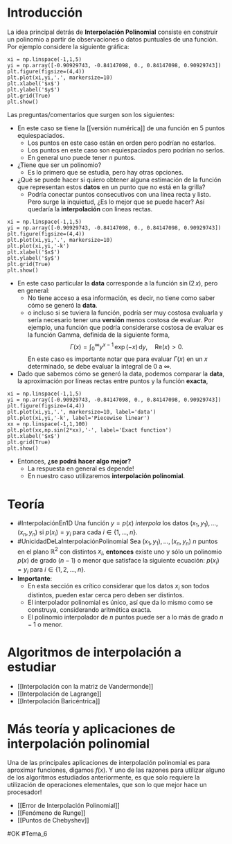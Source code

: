 # Introducción
La idea principal detrás de **Interpolación Polinomial** consiste en construir un polinomio a partir de observaciones o datos puntuales de una función. Por ejemplo considere la siguiente gráfica:
```run-python
xi = np.linspace(-1,1,5)
yi = np.array([-0.90929743, -0.84147098, 0., 0.84147098, 0.90929743])
plt.figure(figsize=(4,4))
plt.plot(xi,yi,'.', markersize=10)
plt.xlabel('$x$')
plt.ylabel('$y$')
plt.grid(True)
plt.show()
```
Las preguntas/comentarios que surgen son los siguientes:
- En este caso se tiene la [[versión numérica]] de una función en 5 puntos equiespaciados.
	- Los puntos en este caso están en orden pero podrían no estarlos.
	- Los puntos en este caso son equiespaciados pero podrían no serlos.
	- En general uno puede tener $n$ puntos.
- ¿Tiene que ser un polinomio?
	- Es lo primero que se estudia, pero hay otras opciones.
- ¿Qué se puede hacer si quiero obtener alguna estimación de la función que representan estos **datos** en un punto que no está en la grilla?
	- Podría conectar puntos consecutivos con una línea recta y listo. Pero surge la inquietud, ¿Es lo mejor que se puede hacer? Así quedaría la **interpolación** con lineas rectas.
```run-python
xi = np.linspace(-1,1,5)
yi = np.array([-0.90929743, -0.84147098, 0., 0.84147098, 0.90929743])
plt.figure(figsize=(4,4))
plt.plot(xi,yi,'.', markersize=10)
plt.plot(xi,yi,'-k')
plt.xlabel('$x$')
plt.ylabel('$y$')
plt.grid(True)
plt.show()
```
- En este caso particular la **data** corresponde a la función $\sin(2\,x)$, pero en general: 
	- No tiene acceso a esa información, es decir, no tiene como saber cómo se generó la **data**.
	- o incluso si se tuviera la función, podría ser muy costosa evaluarla y sería necesario tener una **versión** menos costosa de evaluar. Por ejemplo, una función que podría considerarse costosa de evaluar es la función Gamma, definida de la siguiente forma, $$\Gamma(x)=\displaystyle\int_0^\infty y^{x-1}\,\exp(-x)\,\mathrm{d}y, \quad \mathrm{Re}(x)>0.$$ En este caso es importante notar que para evaluar $\Gamma(x)$ en un $x$ determinado, se debe evaluar la integral de $0$ a $\infty$.
- Dado que sabemos cómo se generó la data, podemos comparar la **data**, la aproximación por líneas rectas entre puntos y la función **exacta**,
```run-python
xi = np.linspace(-1,1,5)
yi = np.array([-0.90929743, -0.84147098, 0., 0.84147098, 0.90929743])
plt.figure(figsize=(4,4))
plt.plot(xi,yi,'.', markersize=10, label='data')
plt.plot(xi,yi,'-k', label='Piecewise linear')
xx = np.linspace(-1,1,100)
plt.plot(xx,np.sin(2*xx),'-', label='Exact function')
plt.xlabel('$x$')
plt.grid(True)
plt.show()
```
- Entonces, **¿se podrá hacer algo mejor?**
	- La respuesta en general es depende!
	- En nuestro caso utilizaremos **interpolación polinomial**.

# Teoría
- #InterpolaciónEn1D Una función $y=p(x)$ _interpola_ los datos $(x_{1},y_{1}),\dots,(x_{n},y_{n})$ si $p(x_{i})=y_{i}$ para cada $i\in\{1,...,n\}$.
- #UnicidadDeLaInterpolaciónPolinomial Sea $(x_{1},y_{1}),...,(x_n,y_n)$ $n$ puntos en el plano $\mathbb{R}^2$ con distintos $x_i$, **entonces** existe uno y sólo un polinomio $p(x)$ de grado $(n-1)$ o menor que satisface la siguiente ecuación: $p(x_{i}) = y_{i}$ para $i\in\{1,2,\dots,n\}$.
- **Importante**: 
	- En esta sección es crítico considerar que los datos $x_i$ son todos distintos, pueden estar cerca pero deben ser distintos.
	- El interpolador polinomial es único, así que da lo mismo como se construya, considerando aritmética exacta.
	- El polinomio interpolador de $n$ puntos puede ser a lo más de grado $n-1$ o menor.
# Algoritmos de interpolación a estudiar

- [[Interpolación con la matriz de Vandermonde]]
- [[Interpolación de Lagrange]]
- [[Interpolación Baricéntrica]]

# Más teoría y aplicaciones de interpolación polinomial

Una de las principales aplicaciones de interpolación polinomial es para aproximar funciones, digamos $f(x)$. Y uno de las razones para utilizar alguno de los algoritmos estudiados anteriormente, es que solo requiere la utilización de operaciones elementales, que son lo que mejor hace un procesador!

- [[Error de Interpolación Polinomial]]
- [[Fenómeno de Runge]]
- [[Puntos de Chebyshev]]

#OK 
#Tema_6